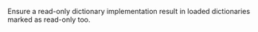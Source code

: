 Ensure a read-only dictionary implementation result in loaded dictionaries marked as read-only too.
